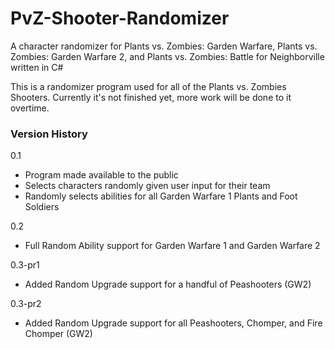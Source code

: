 # PvZ-Shooter-Randomizer
A character randomizer for Plants vs. Zombies: Garden Warfare, Plants vs. Zombies: Garden Warfare 2, and Plants vs. Zombies: Battle for Neighborville written in C#

This is a randomizer program used for all of the Plants vs. Zombies Shooters. Currently it's not finished yet, more work will be done to it overtime.

### Version History
 0.1
 - Program made available to the public
 - Selects characters randomly given user input for their team
 - Randomly selects abilities for all Garden Warfare 1 Plants and Foot Soldiers

 0.2
 - Full Random Ability support for Garden Warfare 1 and Garden Warfare 2

 0.3-pr1
 - Added Random Upgrade support for a handful of Peashooters (GW2)

0.3-pr2
 - Added Random Upgrade support for all Peashooters, Chomper, and Fire Chomper (GW2)
